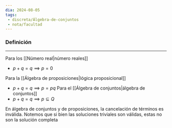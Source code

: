 ```yaml
---
dia: 2024-08-05
tags: 
 - discreta/Álgebra-de-conjuntos
 - nota/facultad
---
```

### Definición
---
Para los [[Número real|número reales]]
* $p + q = q  \implies p = 0$

Para la [[Álgebra de proposiciones|lógica proposicional]]
* $p + q = q  \implies p = pq$
Para el [[Álgebra de conjuntos|álgebra de conjuntos]]
* $p + q = q  \implies p \subseteq Q$

En álgebra de conjuntos y de proposiciones, la cancelación de términos es inválida. Notemos que si bien las soluciones triviales son válidas, estas no son la solución completa